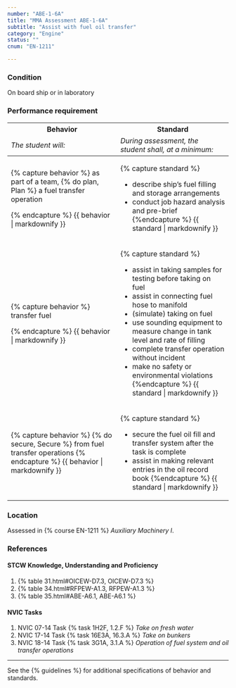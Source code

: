 ```yaml
---
number: "ABE-1-6A"
title: "MMA Assessment ABE-1-6A"
subtitle: "Assist with fuel oil transfer"
category: "Engine"
status: ""
cnum: "EN-1211"

---
```

### Condition

On board ship or in laboratory

### Performance requirement 

<table width='100%' class='Guidelines'>
 <thead>
 <tr>
     <th class='thirty'>Behavior</th>
     <th class='seventy'>Standard</th>
 </tr>
 <tr>
     <td><em>The student will:</em></td>
     <td><em>During assessment, the student shall, at a minimum:</em></td>
 </tr>
 </thead>
 <tbody>
 

<tr><td>

{% capture behavior %}
as part of a team, {% do plan, Plan %}  a fuel transfer operation

{% endcapture %}
{{ behavior | markdownify }}

</td><td>

{% capture standard %}
* describe ship’s fuel filling and storage arrangements
* conduct job hazard analysis and pre-brief
{%endcapture %}
{{ standard | markdownify }}

</td></tr>



<tr><td>

{% capture behavior %}
transfer fuel


{% endcapture %}
{{ behavior | markdownify }}

</td><td>

{% capture standard %}
* assist in taking samples for testing before taking on fuel
* assist in connecting fuel hose to manifold
* (simulate) taking on fuel
* use sounding equipment to measure change in tank level and rate of filling
* complete transfer operation without incident 
* make no safety or environmental violations
{%endcapture %}
{{ standard | markdownify }}

</td></tr>



<tr><td>

{% capture behavior %}
{% do secure, Secure %} from fuel transfer operations
{% endcapture %}
{{ behavior | markdownify }}

</td><td>

{% capture standard %}
* secure the fuel oil fill and transfer system after the task is complete
* assist in making relevant entries in the oil record book
{%endcapture %}
{{ standard | markdownify }}

</td></tr>



 </tbody>
 </table>

### Location

Assessed in  {% course  EN-1211 %}  *Auxiliary Machinery I*.

### References

#### STCW Knowledge, Understanding and Proficiency


1. {% table 31.html#OICEW-D7.3, OICEW-D7.3 %}
1. {% table 34.html#RFPEW-A1.3, RFPEW-A1.3 %}
1. {% table 35.html#ABE-A6.1, ABE-A6.1 %}


#### NVIC Tasks



1. NVIC 07-14 Task {% task 1H2F, 1.2.F %} *Take on fresh water*
1. NVIC 17-14 Task {% task 16E3A, 16.3.A %} *Take on bunkers*
1. NVIC 18-14 Task {% task 3G1A, 3.1.A %} *Operation of fuel system and oil transfer operations*



***



See the {% guidelines %} for additional specifications of behavior and standards.